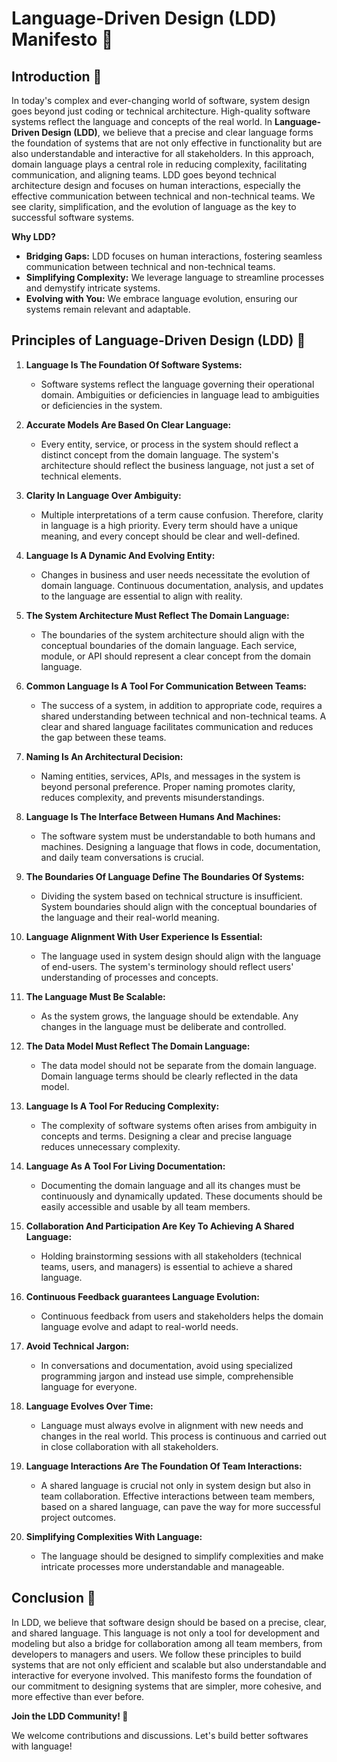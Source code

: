 # Language-Driven Design (LDD) Manifesto 🚀

## Introduction 🌟

In today's complex and ever-changing world of software, system design goes beyond just coding or technical architecture. High-quality software systems reflect the language and concepts of the real world. In **Language-Driven Design (LDD)**, we believe that a precise and clear language forms the foundation of systems that are not only effective in functionality but are also understandable and interactive for all stakeholders. In this approach, domain language plays a central role in reducing complexity, facilitating communication, and aligning teams. 
LDD goes beyond technical architecture design and focuses on human interactions, especially the effective communication between technical and non-technical teams. We see clarity, simplification, and the evolution of language as the key to successful software systems.

**Why LDD?**

* **Bridging Gaps:** LDD focuses on human interactions, fostering seamless communication between technical and non-technical teams.
* **Simplifying Complexity:** We leverage language to streamline processes and demystify intricate systems.
* **Evolving with You:** We embrace language evolution, ensuring our systems remain relevant and adaptable.
  
## Principles of Language-Driven Design (LDD) 📜

1. **Language Is The Foundation Of Software Systems:**  
   * Software systems reflect the language governing their operational domain. Ambiguities or deficiencies in language lead to ambiguities or deficiencies in the system.

2. **Accurate Models Are Based On Clear Language:**  
   * Every entity, service, or process in the system should reflect a distinct concept from the domain language. The system's architecture should reflect the business language, not just a set of technical elements.

3. **Clarity In Language Over Ambiguity:**  
   * Multiple interpretations of a term cause confusion. Therefore, clarity in language is a high priority. Every term should have a unique meaning, and every concept should be clear and well-defined.

4. **Language Is A Dynamic And Evolving Entity:**  
   * Changes in business and user needs necessitate the evolution of domain language. Continuous documentation, analysis, and updates to the language are essential to align with reality.

5. **The System Architecture Must Reflect The Domain Language:**  
   * The boundaries of the system architecture should align with the conceptual boundaries of the domain language. Each service, module, or API should represent a clear concept from the domain language.

6. **Common Language Is A Tool For Communication Between Teams:**  
   * The success of a system, in addition to appropriate code, requires a shared understanding between technical and non-technical teams. A clear and shared language facilitates communication and reduces the gap between these teams.

7. **Naming Is An Architectural Decision:**  
   * Naming entities, services, APIs, and messages in the system is beyond personal preference. Proper naming promotes clarity, reduces complexity, and prevents misunderstandings.

8. **Language Is The Interface Between Humans And Machines:**  
   * The software system must be understandable to both humans and machines. Designing a language that flows in code, documentation, and daily team conversations is crucial.

9. **The Boundaries Of Language Define The Boundaries Of Systems:**  
   * Dividing the system based on technical structure is insufficient. System boundaries should align with the conceptual boundaries of the language and their real-world meaning.

10. **Language Alignment With User Experience Is Essential:**  
    * The language used in system design should align with the language of end-users. The system's terminology should reflect users' understanding of processes and concepts.

11. **The Language Must Be Scalable:**  
    * As the system grows, the language should be extendable. Any changes in the language must be deliberate and controlled.

12. **The Data Model Must Reflect The Domain Language:**  
    * The data model should not be separate from the domain language. Domain language terms should be clearly reflected in the data model.

13. **Language Is A Tool For Reducing Complexity:**  
    * The complexity of software systems often arises from ambiguity in concepts and terms. Designing a clear and precise language reduces unnecessary complexity.

14. **Language As A Tool For Living Documentation:**  
    * Documenting the domain language and all its changes must be continuously and dynamically updated. These documents should be easily accessible and usable by all team members.

15. **Collaboration And Participation Are Key To Achieving A Shared Language:**  
    * Holding brainstorming sessions with all stakeholders (technical teams, users, and managers) is essential to achieve a shared language.

16. **Continuous Feedback guarantees Language Evolution:**  
    * Continuous feedback from users and stakeholders helps the domain language evolve and adapt to real-world needs.

17. **Avoid Technical Jargon:**  
    * In conversations and documentation, avoid using specialized programming jargon and instead use simple, comprehensible language for everyone.

18. **Language Evolves Over Time:**  
    * Language must always evolve in alignment with new needs and changes in the real world. This process is continuous and carried out in close collaboration with all stakeholders.

19. **Language Interactions Are The Foundation Of Team Interactions:**  
    * A shared language is crucial not only in system design but also in team collaboration. Effective interactions between team members, based on a shared language, can pave the way for more successful project outcomes.

20. **Simplifying Complexities With Language:**  
    * The language should be designed to simplify complexities and make intricate processes more understandable and manageable.

## Conclusion 🎉

In LDD, we believe that software design should be based on a precise, clear, and shared language. This language is not only a tool for development and modeling but also a bridge for collaboration among all team members, from developers to managers and users. We follow these principles to build systems that are not only efficient and scalable but also understandable and interactive for everyone involved. This manifesto forms the foundation of our commitment to designing systems that are simpler, more cohesive, and more effective than ever before.

**Join the LDD Community! 🤝**

We welcome contributions and discussions. Let's build better softwares with language!
